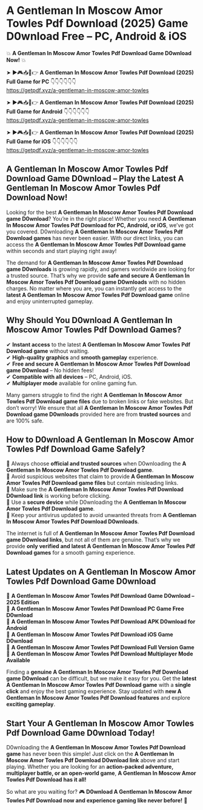 # A Gentleman In Moscow Amor Towles Pdf Download (2025) Game D0wnload Free – PC, Android & iOS

💥 **A Gentleman In Moscow Amor Towles Pdf Download Game D0wnload Now!** 💥  

➤ ►🎮📥📱👉 **A Gentleman In Moscow Amor Towles Pdf Download (2025) Full Game for PC** 👇👇👇👇👇👇  
https://getpdf.xyz/a-gentleman-in-moscow-amor-towles  

➤ ►🎮📥📱👉 **A Gentleman In Moscow Amor Towles Pdf Download (2025) Full Game for Android** 👇👇👇👇👇👇  
https://getpdf.xyz/a-gentleman-in-moscow-amor-towles  

➤ ►🎮📥📱👉 **A Gentleman In Moscow Amor Towles Pdf Download (2025) Full Game for iOS** 👇👇👇👇👇👇  
https://getpdf.xyz/a-gentleman-in-moscow-amor-towles  

## A Gentleman In Moscow Amor Towles Pdf Download Game D0wnload – Play the Latest A Gentleman In Moscow Amor Towles Pdf Download Now!

Looking for the best **A Gentleman In Moscow Amor Towles Pdf Download game D0wnload**? You’re in the right place! Whether you need **A Gentleman In Moscow Amor Towles Pdf Download for PC, Android, or iOS**, we’ve got you covered. D0wnloading **A Gentleman In Moscow Amor Towles Pdf Download games** has never been easier. With our direct links, you can access the **A Gentleman In Moscow Amor Towles Pdf Download game** within seconds and start playing right away!  

The demand for **A Gentleman In Moscow Amor Towles Pdf Download game D0wnloads** is growing rapidly, and gamers worldwide are looking for a trusted source. That’s why we provide **safe and secure A Gentleman In Moscow Amor Towles Pdf Download game D0wnloads** with no hidden charges. No matter where you are, you can instantly get access to the **latest A Gentleman In Moscow Amor Towles Pdf Download game** online and enjoy uninterrupted gameplay.  

## **Why Should You D0wnload A Gentleman In Moscow Amor Towles Pdf Download Games?**  

✔ **Instant access** to the latest **A Gentleman In Moscow Amor Towles Pdf Download game** without waiting.  
✔ **High-quality graphics** and **smooth gameplay** experience.  
✔ **Free and secure A Gentleman In Moscow Amor Towles Pdf Download game D0wnload** – No hidden fees!  
✔ **Compatible with all devices** – PC, Android, iOS.  
✔ **Multiplayer mode** available for online gaming fun.  

Many gamers struggle to find the right **A Gentleman In Moscow Amor Towles Pdf Download game files** due to broken links or fake websites. But don’t worry! We ensure that all **A Gentleman In Moscow Amor Towles Pdf Download game D0wnloads** provided here are from **trusted sources** and are 100% safe.  

## **How to D0wnload A Gentleman In Moscow Amor Towles Pdf Download Game Safely?**  

📌 Always choose **official and trusted sources** when D0wnloading the **A Gentleman In Moscow Amor Towles Pdf Download game**.  
📌 Avoid suspicious websites that claim to provide **A Gentleman In Moscow Amor Towles Pdf Download game files** but contain misleading links.  
📌 Make sure the **A Gentleman In Moscow Amor Towles Pdf Download D0wnload link** is working before clicking.  
📌 Use a **secure device** while D0wnloading the **A Gentleman In Moscow Amor Towles Pdf Download game**.  
📌 Keep your antivirus updated to avoid unwanted threats from **A Gentleman In Moscow Amor Towles Pdf Download D0wnloads**.  

The internet is full of **A Gentleman In Moscow Amor Towles Pdf Download game D0wnload links**, but not all of them are genuine. That’s why we provide **only verified and latest A Gentleman In Moscow Amor Towles Pdf Download games** for a smooth gaming experience.  

## **Latest Updates on A Gentleman In Moscow Amor Towles Pdf Download Game D0wnload**  

🔹 **A Gentleman In Moscow Amor Towles Pdf Download Game D0wnload – 2025 Edition**  
🔹 **A Gentleman In Moscow Amor Towles Pdf Download PC Game Free D0wnload**  
🔹 **A Gentleman In Moscow Amor Towles Pdf Download APK D0wnload for Android**  
🔹 **A Gentleman In Moscow Amor Towles Pdf Download iOS Game D0wnload**  
🔹 **A Gentleman In Moscow Amor Towles Pdf Download Full Version Game**  
🔹 **A Gentleman In Moscow Amor Towles Pdf Download Multiplayer Mode Available**  

Finding a **genuine A Gentleman In Moscow Amor Towles Pdf Download game D0wnload** can be difficult, but we make it easy for you. Get the **latest A Gentleman In Moscow Amor Towles Pdf Download game** with a **single click** and enjoy the best gaming experience. Stay updated with **new A Gentleman In Moscow Amor Towles Pdf Download features** and explore **exciting gameplay**.  

## **Start Your A Gentleman In Moscow Amor Towles Pdf Download Game D0wnload Today!**  

D0wnloading the **A Gentleman In Moscow Amor Towles Pdf Download game** has never been this simple! Just click on the **A Gentleman In Moscow Amor Towles Pdf Download D0wnload link** above and start playing. Whether you are looking for an **action-packed adventure, multiplayer battle, or an open-world game**, **A Gentleman In Moscow Amor Towles Pdf Download has it all!**  

So what are you waiting for? 🎮 **D0wnload A Gentleman In Moscow Amor Towles Pdf Download now and experience gaming like never before!** 🚀  